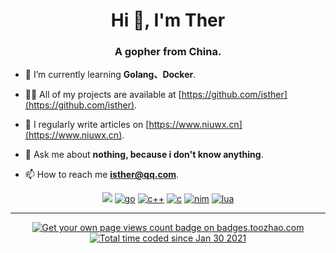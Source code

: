 <h1 align="center">Hi 👋, I'm Ther</h1>
<h3 align="center">A gopher from China.</h3>



- 🌱 I’m currently learning **Golang、Docker**.

- 👨‍💻 All of my projects are available at [https://github.com/isther](https://github.com/isther).

- 📝 I regularly write articles on [https://www.niuwx.cn](https://www.niuwx.cn).

- 💬 Ask me about **nothing, because i don't know anything**.

- 📫 How to reach me **isther@qq.com**.

<p align="center">
 <a href="#!"><img src="https://img.shields.io/badge/Neovim-303030?style=flat-square&logo=Neovim" /></a>
<a href="#!"><img alt="go" src="https://img.shields.io/badge/Go-FCEAE5?style=flat-square&logo=Go"></a>
<a href="#!"><img alt="c++" src="https://img.shields.io/badge/C++-f34b7d?style=flat-square&logo=c%2b%2b"></a>
<a href="#!"><img alt="c" src="https://img.shields.io/badge/C-yellowgreen?style=flat-square&logo=C"></a>
<a href="#!"><img alt="nim" src="https://img.shields.io/badge/Nim-blue?style=flat-square&logo=Nim"></a>
<a href="#!"><img alt="lua" src="https://img.shields.io/badge/Lua-informational?style=flat-square&logo=Lua"></a>
</p>

---

<p align="center">  
<a href="https://badges.toozhao.com/stats/01FQP76TP6ZBNKKYXKKWX9BGJ8"><img src="https://badges.toozhao.com/badges/01FQP76TP6ZBNKKYXKKWX9BGJ8/blue.svg" alt="Get your own page views count badge on badges.toozhao.com" /></a>
<a href="https://wakatime.com/@4b53d00f-9d2e-4966-822f-ea918cbec9e7"><img src="https://wakatime.com/badge/user/4b53d00f-9d2e-4966-822f-ea918cbec9e7.svg" alt="Total time coded since Jan 30 2021" /></a>
</p>
